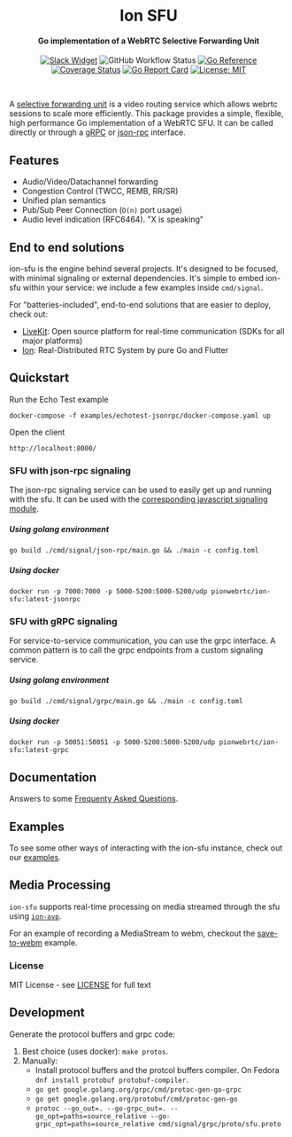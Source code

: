 <h1 align="center">
  <br>
  Ion SFU
  <br>
</h1>
<h4 align="center">Go implementation of a WebRTC Selective Forwarding Unit</h4>
<p align="center">
  <a href="https://pion.ly/slack"><img src="https://img.shields.io/badge/join-us%20on%20slack-gray.svg?longCache=true&logo=slack&colorB=brightgreen" alt="Slack Widget"></a>
  <img alt="GitHub Workflow Status" src="https://img.shields.io/github/actions/workflow/status/pion/ion-sfu/test.yaml">
  <a href="https://pkg.go.dev/github.com/pion/ion-sfu"><img src="https://pkg.go.dev/badge/github.com/pion/ion-sfu.svg" alt="Go Reference"></a>
  <a href="https://codecov.io/gh/pion/ion-sfu"><img src="https://codecov.io/gh/pion/ion-sfu/branch/master/graph/badge.svg" alt="Coverage Status"></a>
  <a href="https://goreportcard.com/report/github.com/pion/ion-sfu"><img src="https://goreportcard.com/badge/github.com/pion/ion-sfu" alt="Go Report Card"></a>
  <a href="LICENSE"><img src="https://img.shields.io/badge/License-MIT-yellow.svg" alt="License: MIT"></a>
</p>
<br>

A [selective forwarding unit](https://webrtcglossary.com/sfu/) is a video routing service which allows webrtc sessions to scale more efficiently. This package provides a simple, flexible, high performance Go implementation of a WebRTC SFU. It can be called directly or through a [gRPC](cmd/signal/grpc) or [json-rpc](cmd/signal/json-rpc) interface.

## Features

* Audio/Video/Datachannel forwarding
* Congestion Control (TWCC, REMB, RR/SR)
* Unified plan semantics
* Pub/Sub Peer Connection (`O(n)` port usage)
* Audio level indication (RFC6464). "X is speaking"

## End to end solutions

ion-sfu is the engine behind several projects. It's designed to be focused, with minimal signaling or external dependencies. It's simple to embed ion-sfu within your service: we include a few examples inside `cmd/signal`.

For "batteries-included", end-to-end solutions that are easier to deploy, check out:

* [LiveKit](https://github.com/livekit/livekit-server): Open source platform for real-time communication (SDKs for all major platforms)
* [Ion](https://github.com/pion/ion): Real-Distributed RTC System by pure Go and Flutter

## Quickstart

Run the Echo Test example

```
docker-compose -f examples/echotest-jsonrpc/docker-compose.yaml up
```

Open the client
```
http://localhost:8000/
```

### SFU with json-rpc signaling

The json-rpc signaling service can be used to easily get up and running with the sfu. It can be used with the [corresponding javascript signaling module](https://github.com/pion/ion-sdk-js/blob/master/src/signal/json-rpc-impl.ts).

##### Using golang environment

```
go build ./cmd/signal/json-rpc/main.go && ./main -c config.toml
```

##### Using docker

```
docker run -p 7000:7000 -p 5000-5200:5000-5200/udp pionwebrtc/ion-sfu:latest-jsonrpc
```

### SFU with gRPC signaling

For service-to-service communication, you can use the grpc interface. A common pattern is to call the grpc endpoints from a custom signaling service.

##### Using golang environment

```
go build ./cmd/signal/grpc/main.go && ./main -c config.toml
```

##### Using docker

```
docker run -p 50051:50051 -p 5000-5200:5000-5200/udp pionwebrtc/ion-sfu:latest-grpc
```

## Documentation

Answers to some [Frequenty Asked Questions](FAQ.md).

## Examples

To see some other ways of interacting with the ion-sfu instance, check out our [examples](examples).

## Media Processing

`ion-sfu` supports real-time processing on media streamed through the sfu using [`ion-avp`](https://github.com/pion/ion-avp).

For an example of recording a MediaStream to webm, checkout the [save-to-webm](https://github.com/pion/ion-avp/tree/master/examples/save-to-webm) example.

### License

MIT License - see [LICENSE](LICENSE) for full text

## Development

Generate the protocol buffers and grpc code:

 1. Best choice (uses docker): `make protos`.
 2. Manually:
     - Install protocol buffers and the protcol buffers compiler. On Fedora `dnf install protobuf protobuf-compiler`.
     - `go get google.golang.org/grpc/cmd/protoc-gen-go-grpc`
     - `go get google.golang.org/protobuf/cmd/protoc-gen-go`
     - `protoc --go_out=. --go-grpc_out=. --go_opt=paths=source_relative --go-grpc_opt=paths=source_relative cmd/signal/grpc/proto/sfu.proto`
